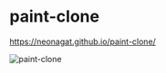 # paint-clone

https://neonagat.github.io/paint-clone/

![paint-clone](https://user-images.githubusercontent.com/73759315/158802339-f6e68247-1cf4-42ad-8038-b695dd547aa1.png)
